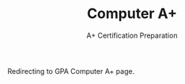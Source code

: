﻿---
layout: distill
title: Computer A+
subtitle: A+ Certification Preparation
description: 2018 • 국제영재아카데미
logo: gpa-logo.png
img:
importance: 4
category: Gpa

redirect: https://aaron.kr/content/about/teaching/
---

Redirecting to GPA Computer A+ page.
